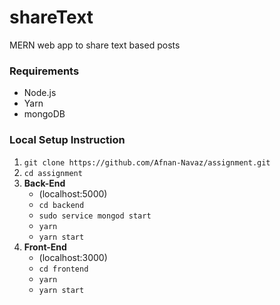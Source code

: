 # shareText
MERN web app to share text based posts
### Requirements
* Node.js  
* Yarn
* mongoDB
### Local Setup Instruction
1. `git clone https://github.com/Afnan-Navaz/assignment.git`
2. `cd assignment`
3. **Back-End**
	* (localhost:5000)
	* `cd backend	`
	* `sudo service mongod start`
	* `yarn`
	* `yarn start`
4. **Front-End**
	* (localhost:3000)
	*  `cd frontend`
	* `yarn`
	* `yarn start`
